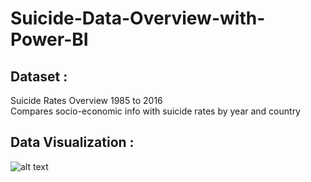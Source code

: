 # Suicide-Data-Overview-with-Power-BI

## Dataset :
Suicide Rates Overview 1985 to 2016 <br />
Compares socio-economic info with suicide rates by year and country

## Data Visualization :

![alt text](https://github.com/adiimated/Suicide-Data-Overview-with-Power-BI/blob/master/charts.jpg)
